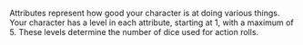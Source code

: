 Attributes represent how good your character is at doing various things. Your character has a level in each attribute, starting at 1, with a maximum of 5. These levels determine the number of dice used for action rolls.
